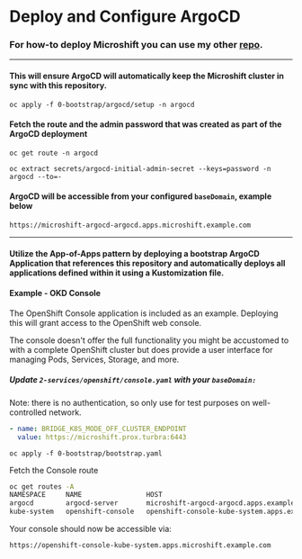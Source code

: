 # Deploy and Configure ArgoCD
### For how-to deploy Microshift you can use my other [repo](https://github.com/turbra/microshift/).
---
#### This will ensure ArgoCD will automatically keep the Microshift cluster in sync with this repository.
`oc apply -f 0-bootstrap/argocd/setup -n argocd`

#### Fetch the route and the admin password that was created as part of the ArgoCD deployment
`oc get route -n argocd`

`oc extract secrets/argocd-initial-admin-secret --keys=password -n argocd --to=-`

#### ArgoCD will be accessible from your configured `baseDomain`, example below

`https://microshift-argocd-argocd.apps.microshift.example.com`

---
#### Utilize the App-of-Apps pattern by deploying a bootstrap ArgoCD Application that references this repository and automatically deploys all applications defined within it using a Kustomization file.

#### Example - OKD Console
The OpenShift Console application is included as an example. Deploying this will grant access to the OpenShift web console.

The console doesn't offer the full functionality you might be accustomed to with a complete OpenShift cluster but does provide a user interface for managing Pods, Services, Storage, and more.

##### Update `2-services/openshift/console.yaml` with your `baseDomain:`
Note: there is no authentication, so only use for test purposes on well-controlled network.

```yaml
- name: BRIDGE_K8S_MODE_OFF_CLUSTER_ENDPOINT
  value: https://microshift.prox.turbra:6443
```

`oc apply -f 0-bootstrap/bootstrap.yaml`

Fetch the Console route
```bash
oc get routes -A
NAMESPACE     NAME                HOST                                                   ADMITTED   SERVICE                     TLS
argocd        argocd-server       microshift-argocd-argocd.apps.example.com   True       argocd-server
kube-system   openshift-console   openshift-console-kube-system.apps.example.com         True       openshift-console-service
```
Your console should now be accessible via:

`https://openshift-console-kube-system.apps.microshift.example.com`
